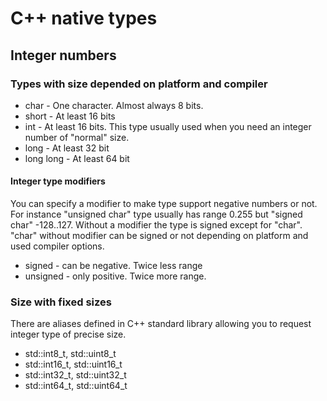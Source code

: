 # C++ native types

## Integer numbers

### Types with size depended on platform and compiler

* char - One character. Almost always 8 bits.
* short - At least 16 bits
* int - At least 16 bits. This type usually used when you need an integer number of "normal" size.
* long - At least 32 bit
* long long - At least 64 bit

#### Integer type modifiers

You can specify a modifier to make type support negative numbers or not. For instance "unsigned char" type usually has range 0.255
but "signed char" -128..127. Without a modifier the type is signed except for "char". "char" without modifier can be signed or
not depending on platform and used compiler options.   

* signed - can be negative. Twice less range
* unsigned - only positive. Twice more range.


### Size with fixed sizes

There are aliases defined in C++ standard library allowing you to request integer type of precise size.

* std::int8_t, std::uint8_t
* std::int16_t, std::uint16_t
* std::int32_t, std::uint32_t
* std::int64_t, std::uint64_t
